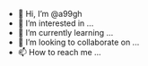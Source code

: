 - 👋 Hi, I’m @a99gh
- 👀 I’m interested in ...
- 🌱 I’m currently learning ...
- 💞️ I’m looking to collaborate on ...
- 📫 How to reach me ...

<!---
a99gh/a99gh is a ✨ special ✨ repository because its `README.md` (this file) appears on your GitHub profile.
You can click the Preview link to take a look at your changes.
--->

